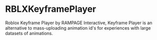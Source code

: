 # RBLXKeyframePlayer
Roblox Keyframe Player by RAMPAGE Interactive, Keyframe Player is an alternative to mass-uploading animation id's for experiences with large datasets of animations.
